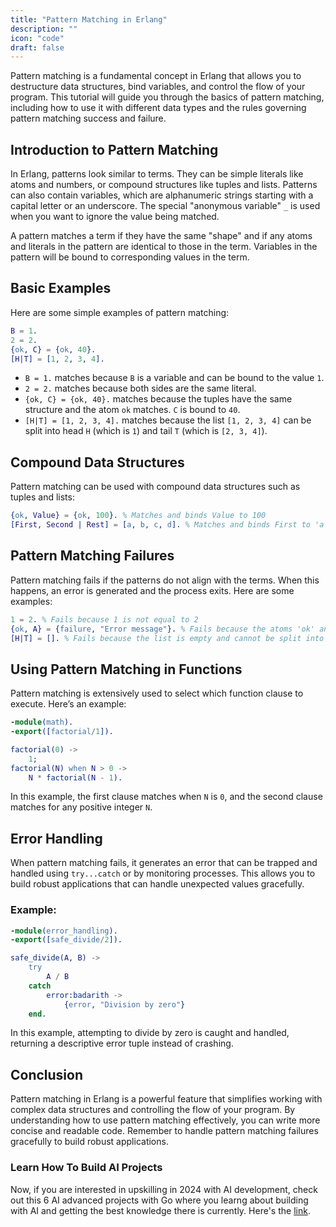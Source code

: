 ```yaml
---
title: "Pattern Matching in Erlang"
description: ""
icon: "code"
draft: false
---
```


Pattern matching is a fundamental concept in Erlang that allows you to destructure data structures, bind variables, and control the flow of your program. This tutorial will guide you through the basics of pattern matching, including how to use it with different data types and the rules governing pattern matching success and failure.

## Introduction to Pattern Matching

In Erlang, patterns look similar to terms. They can be simple literals like atoms and numbers, or compound structures like tuples and lists. Patterns can also contain variables, which are alphanumeric strings starting with a capital letter or an underscore. The special "anonymous variable" `_` is used when you want to ignore the value being matched.

A pattern matches a term if they have the same "shape" and if any atoms and literals in the pattern are identical to those in the term. Variables in the pattern will be bound to corresponding values in the term.

## Basic Examples

Here are some simple examples of pattern matching:

```erlang
B = 1.
2 = 2.
{ok, C} = {ok, 40}.
[H|T] = [1, 2, 3, 4].
```

- `B = 1.` matches because `B` is a variable and can be bound to the value `1`.
- `2 = 2.` matches because both sides are the same literal.
- `{ok, C} = {ok, 40}.` matches because the tuples have the same structure and the atom `ok` matches. `C` is bound to `40`.
- `[H|T] = [1, 2, 3, 4].` matches because the list `[1, 2, 3, 4]` can be split into head `H` (which is `1`) and tail `T` (which is `[2, 3, 4]`).

## Compound Data Structures

Pattern matching can be used with compound data structures such as tuples and lists:

```erlang
{ok, Value} = {ok, 100}. % Matches and binds Value to 100
[First, Second | Rest] = [a, b, c, d]. % Matches and binds First to 'a', Second to 'b', and Rest to '[c, d]'
```

## Pattern Matching Failures

Pattern matching fails if the patterns do not align with the terms. When this happens, an error is generated and the process exits. Here are some examples:

```erlang
1 = 2. % Fails because 1 is not equal to 2
{ok, A} = {failure, "Error message"}. % Fails because the atoms 'ok' and 'failure' do not match
[H|T] = []. % Fails because the list is empty and cannot be split into head and tail
```

## Using Pattern Matching in Functions

Pattern matching is extensively used to select which function clause to execute. Here’s an example:

```erlang
-module(math).
-export([factorial/1]).

factorial(0) ->
    1;
factorial(N) when N > 0 ->
    N * factorial(N - 1).
```

In this example, the first clause matches when `N` is `0`, and the second clause matches for any positive integer `N`.

## Error Handling

When pattern matching fails, it generates an error that can be trapped and handled using `try...catch` or by monitoring processes. This allows you to build robust applications that can handle unexpected values gracefully.

### Example:

```erlang
-module(error_handling).
-export([safe_divide/2]).

safe_divide(A, B) ->
    try
        A / B
    catch
        error:badarith -> 
            {error, "Division by zero"}
    end.
```

In this example, attempting to divide by zero is caught and handled, returning a descriptive error tuple instead of crashing.

## Conclusion

Pattern matching in Erlang is a powerful feature that simplifies working with complex data structures and controlling the flow of your program. By understanding how to use pattern matching effectively, you can write more concise and readable code. Remember to handle pattern matching failures gracefully to build robust applications.

### Learn How To Build AI Projects

Now, if you are interested in upskilling in 2024 with AI development, check out this 6 AI advanced projects with Go where you learng about building with AI and getting the best knowledge there is currently. Here's the [link](https://akhilsharmatech.gumroad.com/l/zgxqq).
